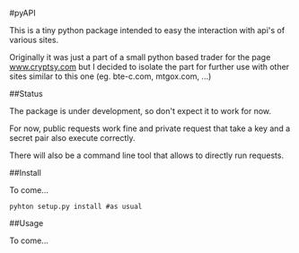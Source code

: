#pyAPI

This is a tiny python package intended to easy the interaction with api's of various sites.

Originally it was just a part of a small python based trader for the page www.cryptsy.com but I decided to isolate the part for further use with other sites similar to this one (eg. bte-c.com, mtgox.com, ...)

##Status

The package is under development, so don't expect it to work for now.

For now, public requests work fine and private request that take a key and a secret pair also execute correctly.

There will also be a command line tool that allows to directly run requests.

##Install

To come...

    pyhton setup.py install #as usual
    
##Usage

To come...
